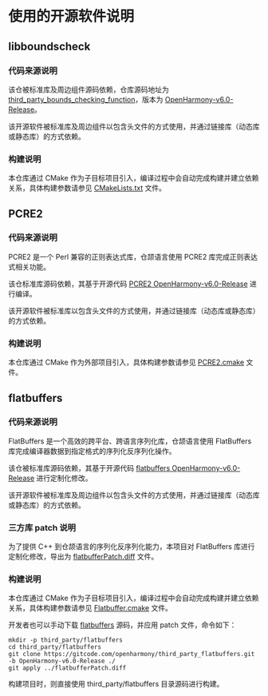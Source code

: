 # 使用的开源软件说明

## libboundscheck

### 代码来源说明

该仓被标准库及周边组件源码依赖，仓库源码地址为 [third_party_bounds_checking_function](https://gitcode.com/openharmony/third_party_bounds_checking_function)，版本为 [OpenHarmony-v6.0-Release](https://gitcode.com/openharmony/third_party_bounds_checking_function/tags/OpenHarmony-v6.0-Release)。

该开源软件被标准库及周边组件以包含头文件的方式使用，并通过链接库（动态库或静态库）的方式依赖。

### 构建说明

本仓库通过 CMake 作为子目标项目引入，编译过程中会自动完成构建并建立依赖关系，具体构建参数请参见 [CMakeLists.txt](../CMakeLists.txt) 文件。

## PCRE2

### 代码来源说明

PCRE2 是一个 Perl 兼容的正则表达式库，仓颉语言使用 PCRE2 库完成正则表达式相关功能。

该仓标准库源码依赖，其基于开源代码 [PCRE2 OpenHarmony-v6.0-Release](https://gitcode.com/openharmony/third_party_pcre2/tags/OpenHarmony-v6.0-Release) 进行编译。

该开源软件被标准库以包含头文件的方式使用，并通过链接库（动态库或静态库）的方式依赖。

### 构建说明

本仓库通过 CMake 作为外部项目引入，具体构建参数请参见 [PCRE2.cmake](./cmake/Pcre2.cmake) 文件。

## flatbuffers

### 代码来源说明

FlatBuffers 是一个高效的跨平台、跨语言序列化库，仓颉语言使用 FlatBuffers 库完成编译器数据到指定格式的序列化反序列化操作。

该仓被标准库源码依赖，其基于开源代码 [flatbuffers OpenHarmony-v6.0-Release](https://gitcode.com/openharmony/third_party_flatbuffers/tags/OpenHarmony-v6.0-Release) 进行定制化修改。

该开源软件被标准库及周边组件以包含头文件的方式使用，并通过链接库（动态库或静态库）的方式依赖。

### 三方库 patch 说明

为了提供 C++ 到仓颉语言的序列化反序列化能力，本项目对 FlatBuffers 库进行定制化修改，导出为 [flatbufferPatch.diff](./flatbufferPatch.diff) 文件。

### 构建说明

本仓库通过 CMake 作为子目标项目引入，编译过程中会自动完成构建并建立依赖关系，具体构建参数请参见 [Flatbuffer.cmake](./cmake/Flatbuffer.cmake) 文件。

开发者也可以手动下载 [flatbuffers](https://gitcode.com/openharmony/third_party_flatbuffers.git) 源码，并应用 patch 文件，命令如下：

```shell
mkdir -p third_party/flatbuffers
cd third_party/flatbuffers
git clone https://gitcode.com/openharmony/third_party_flatbuffers.git -b OpenHarmony-v6.0-Release ./
git apply ../flatbufferPatch.diff
```

构建项目时，则直接使用 third_party/flatbuffers 目录源码进行构建。